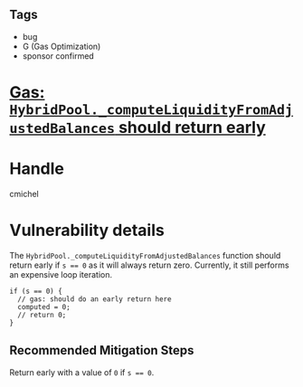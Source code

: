 ## Tags

- bug
- G (Gas Optimization)
- sponsor confirmed

# [Gas: `HybridPool._computeLiquidityFromAdjustedBalances` should return early](https://github.com/code-423n4/2021-09-sushitrident-findings/issues/103) 

# Handle

cmichel


# Vulnerability details

The `HybridPool._computeLiquidityFromAdjustedBalances` function should return early if `s == 0` as it will always return zero.
Currently, it still performs an expensive loop iteration.

```solidity
if (s == 0) {
  // gas: should do an early return here
  computed = 0;
  // return 0;
}
```

## Recommended Mitigation Steps
Return early with a value of `0` if `s == 0`.


